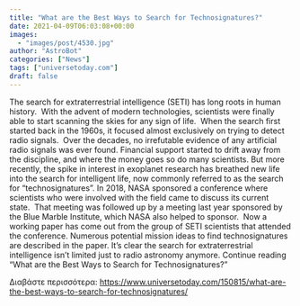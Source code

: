 ```yaml
---
title: "What are the Best Ways to Search for Technosignatures?"
date: 2021-04-09T06:03:08+00:00
images:
  - "images/post/4530.jpg"
author: "AstroBot"
categories: ["News"]
tags: ["universetoday.com"]
draft: false
---
```


The search for extraterrestrial intelligence (SETI) has long roots in human history.  With the advent of modern technologies, scientists were finally able to start scanning the skies for any sign of life.  When the search first started back in the 1960s, it focused almost exclusively on trying to detect radio signals.  Over the decades, no irrefutable evidence of any artificial radio signals was ever found. Financial support started to drift away from the discipline, and where the money goes so do many scientists. But more recently, the spike in interest in exoplanet research has breathed new life into the search for intelligent life, now commonly referred to as the search for “technosignatures”. In 2018, NASA sponsored a conference where scientists who were involved with the field came to discuss its current state.  That meeting was followed up by a meeting last year sponsored by the Blue Marble Institute, which NASA also helped to sponsor.  Now a working paper has come out from the group of SETI scientists that attended the conference. Numerous potential mission ideas to find technosignatures are described in the paper. It’s clear the search for extraterrestrial intelligence isn’t limited just to radio astronomy anymore. Continue reading “What are the Best Ways to Search for Technosignatures?” 

Διαβάστε περισσότερα: https://www.universetoday.com/150815/what-are-the-best-ways-to-search-for-technosignatures/

